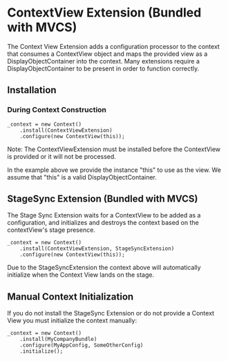 # ContextView Extension (Bundled with MVCS)

The Context View Extension adds a configuration processor to the context that consumes a ContextView object and maps the provided view as a DisplayObjectContainer into the context. Many extensions require a DisplayObjectContainer to be present in order to function correctly.

## Installation

### During Context Construction

    _context = new Context()
        .install(ContextViewExtension)
        .configure(new ContextView(this));

Note: The ContextViewExtension must be installed before the ContextView is provided or it will not be processed.

In the example above we provide the instance "this" to use as the view. We assume that "this" is a valid DisplayObjectContainer.

## StageSync Extension (Bundled with MVCS)

The Stage Sync Extension waits for a ContextView to be added as a configuration, and initializes and destroys the context based on the contextView's stage presence.

    _context = new Context()
        .install(ContextViewExtension, StageSyncExtension)
        .configure(new ContextView(this));

Due to the StageSyncExtension the context above will automatically initialize when the Context View lands on the stage.

## Manual Context Initialization

If you do not install the StageSync Extension or do not provide a Context View you must initialize the context manually:

    _context = new Context()
        .install(MyCompanyBundle)
        .configure(MyAppConfig, SomeOtherConfig)
        .initialize();
